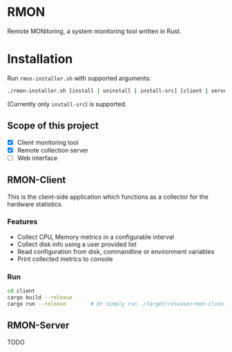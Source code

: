 # RMON

Remote MONitoring, a system monitoring tool written in Rust.

# Installation

Run `rmon-installer.sh` with supported arguments:

```bash
./rmon-installer.sh [install | uninstall | install-src] [client | server]
```

(Currently only `install-src`) is supported.

## Scope of this project

- [x] Client monitoring tool
- [x] Remote collection server
- [ ] Web interface

## RMON-Client

This is the client-side application which functions as a collector for the hardware statistics.

### Features

- Collect CPU, Memory metrics in a configurable interval
- Collect disk info using a user provided list
- Read configuration from disk, commandline or environment variables
- Print collected metrics to console

### Run
```bash
cd client
cargo build --release
cargo run --release        # Or simply run ./target/release/rmon-client
```

## RMON-Server

TODO
